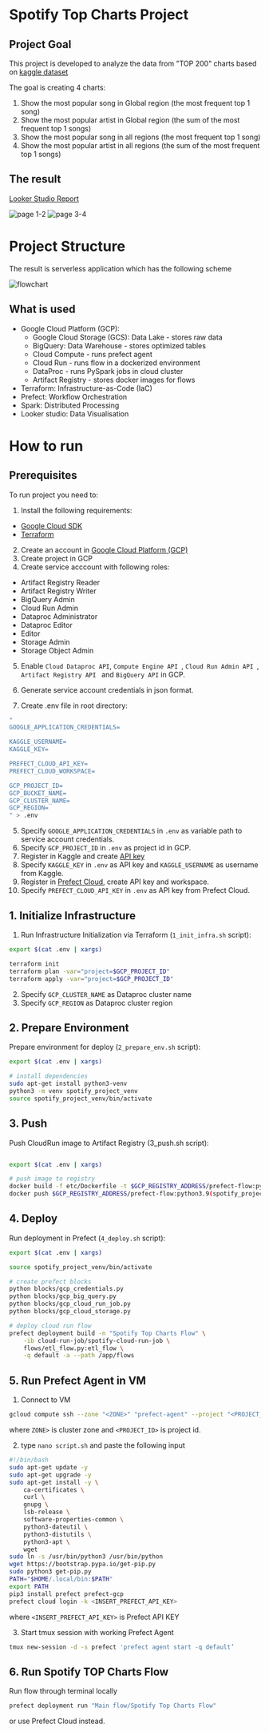# Spotify Top Charts Project

## Project Goal

This project is developed to analyze the data from "TOP 200" charts based on [kaggle dataset](https://www.kaggle.com/datasets/dhruvildave/spotify-charts)

The goal is creating 4 charts:
1. Show the most popular song in Global region (the most frequent top 1 song)
2. Show the most popular artist in Global region (the sum of the most frequent top 1 songs)
3. Show the most popular song in all regions (the most frequent top 1 song)
4. Show the most popular artist in all regions (the sum of the most frequent top 1 songs)

## The result

[Looker Studio Report](https://lookerstudio.google.com/reporting/41370c48-d670-4648-ad94-eef6cb7a861c)

![page 1-2](https://github.com/romanyakovlev/data-engineering-zoomcamp/blob/main/project/imgs/1.jpg?raw=true)
![page 3-4](https://github.com/romanyakovlev/data-engineering-zoomcamp/blob/main/project/imgs/2.jpg?raw=true)

# Project Structure

The result is serverless application which has the following scheme

![flowchart](https://github.com/romanyakovlev/data-engineering-zoomcamp/blob/main/project/imgs/flowchart.png?raw=true)

## What is used

* Google Cloud Platform (GCP):        
  * Google Cloud Storage (GCS): Data Lake - stores raw data
  * BigQuery: Data Warehouse - stores optimized tables
  * Cloud Compute - runs prefect agent
  * Cloud Run - runs flow in a dockerized environment
  * DataProc - runs PySpark jobs in cloud cluster
  * Artifact Registry - stores docker images for flows
* Terraform: Infrastructure-as-Code (IaC)
* Prefect: Workflow Orchestration
* Spark: Distributed Processing
* Looker studio: Data Visualisation

# How to run

## Prerequisites

To run project you need to:

1. Install the following requirements:
* [Google Cloud SDK](https://cloud.google.com/sdk/docs/install)
* [Terraform](https://developer.hashicorp.com/terraform/tutorials/aws-get-started/install-cli)

2. Create an account in [Google Cloud Platform (GCP)](https://cloud.google.com/) 
3. Create project in GCP
4. Create service acccount with following roles:
* Artifact Registry Reader
* Artifact Registry Writer
* BigQuery Admin
* Cloud Run Admin
* Dataproc Administrator
* Dataproc Editor
* Editor
* Storage Admin
* Storage Object Admin 

5. Enable `Cloud Dataproc API`, `Compute Engine API `, `Cloud Run Admin API `, `Artifact Registry API ` and `BigQuery API` in GCP.

3. Generate service account credentials in json format.

4. Create .env file in root directory:
```sh
"     
GOOGLE_APPLICATION_CREDENTIALS=

KAGGLE_USERNAME=
KAGGLE_KEY=

PREFECT_CLOUD_API_KEY=
PREFECT_CLOUD_WORKSPACE=

GCP_PROJECT_ID=
GCP_BUCKET_NAME=
GCP_CLUSTER_NAME=
GCP_REGION=
" > .env

```

5. Specify `GOOGLE_APPLICATION_CREDENTIALS` in `.env` as variable path to service account credentials.
6. Specify `GCP_PROJECT_ID` in `.env` as project id in GCP.
7. Register in Kaggle and create [API key](https://github.com/Kaggle/kaggle-api)
8. Specify `KAGGLE_KEY` in `.env` as API key and `KAGGLE_USERNAME` as username from Kaggle.
9. Register in [Prefect Cloud](https://app.prefect.cloud/), create API key and workspace.
10. Specify `PREFECT_CLOUD_API_KEY` in `.env` as API key from Prefect Cloud.

## 1. Initialize Infrastructure

1. Run Infrastructure Initialization via Terraform (`1_init_infra.sh` script):
```sh
export $(cat .env | xargs)

terraform init
terraform plan -var="project=$GCP_PROJECT_ID"
terraform apply -var="project=$GCP_PROJECT_ID"
```
2. Specify `GCP_CLUSTER_NAME` as Dataproc cluster name
3. Specify `GCP_REGION` as Dataproc cluster region

## 2. Prepare Environment

Prepare environment for deploy (`2_prepare_env.sh` script):

```sh
export $(cat .env | xargs)

# install dependencies
sudo apt-get install python3-venv
python3 -m venv spotify_project_venv
source spotify_project_venv/bin/activate
```

## 3. Push

Push CloudRun image to Artifact Registry (3_push.sh script):

```sh

export $(cat .env | xargs)

# push image to registry
docker build -f etc/Dockerfile -t $GCP_REGISTRY_ADDRESS/prefect-flow:python3.9 .
docker push $GCP_REGISTRY_ADDRESS/prefect-flow:python3.9(spotify_project_venv)
```

## 4. Deploy

Run deployment in Prefect (`4_deploy.sh` script):

```sh
export $(cat .env | xargs)

source spotify_project_venv/bin/activate

# create prefect blocks
python blocks/gcp_credentials.py
python blocks/gcp_big_query.py
python blocks/gcp_cloud_run_job.py
python blocks/gcp_cloud_storage.py

# deploy cloud run flow
prefect deployment build -n "Spotify Top Charts Flow" \
    -ib cloud-run-job/spotify-cloud-run-job \
    flows/etl_flow.py:etl_flow \
    -q default -a --path /app/flows

```

## 5. Run Prefect Agent in VM

1. Connect to VM

```sh
gcloud compute ssh --zone "<ZONE>" "prefect-agent" --project "<PROJECT_ID>" --ssh-flag="-p 80”
```

where `ZONE>` is cluster zone and `<PROJECT_ID>` is project id.

2. type `nano script.sh` and paste the following input

```sh
#!/bin/bash
sudo apt-get update -y
sudo apt-get upgrade -y
sudo apt-get install -y \
    ca-certificates \
    curl \
    gnupg \
    lsb-release \
    software-properties-common \
    python3-dateutil \
    python3-distutils \
    python3-apt \
    wget
sudo ln -s /usr/bin/python3 /usr/bin/python
wget https://bootstrap.pypa.io/get-pip.py
sudo python3 get-pip.py
PATH="$HOME/.local/bin:$PATH"
export PATH
pip3 install prefect prefect-gcp
prefect cloud login -k <INSERT_PREFECT_API_KEY>
```
where `<INSERT_PREFECT_API_KEY>` is Prefect API KEY

3. Start tmux session with working Prefect Agent

```sh
tmux new-session -d -s prefect 'prefect agent start -q default’
```

## 6. Run Spotify TOP Charts Flow

Run flow through terminal locally

```sh
prefect deployment run "Main flow/Spotify Top Charts Flow"
```

or use Prefect Cloud instead.
